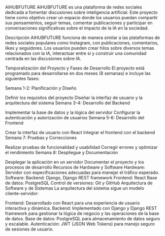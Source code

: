 AIHUBFUTURE
AIHUBFUTURE es una plataforma de redes sociales dedicada a fomentar discusiones sobre inteligencia artificial. Este proyecto tiene como objetivo crear un espacio donde los usuarios puedan compartir sus pensamientos, seguir temas, comentar publicaciones y participar en conversaciones significativas sobre el impacto de la IA en la sociedad.

Descripción
AIHUBFUTURE funciona de manera similar a las plataformas de redes sociales populares como Instagram, con publicaciones, comentarios, likes y seguidores. Los usuarios pueden crear hilos sobre diversos temas relacionados con la IA, interactuar entre sí y construir una comunidad centrada en las discusiones sobre IA.

Temporalización del Proyecto y Fases de Desarrollo
El proyecto está programado para desarrollarse en dos meses (8 semanas) e incluye las siguientes fases:

Semana 1-2: Planificación y Diseño

Definir los requisitos del proyecto
Diseñar la interfaz de usuario y la arquitectura del sistema
Semana 3-4: Desarrollo del Backend

Implementar la base de datos y la lógica del servidor
Configurar la autenticación y autorización de usuarios
Semana 5-6: Desarrollo del Frontend

Crear la interfaz de usuario con React
Integrar el frontend con el backend
Semana 7: Pruebas y Correcciones

Realizar pruebas de funcionalidad y usabilidad
Corregir errores y optimizar el rendimiento
Semana 8: Despliegue y Documentación

Desplegar la aplicación en un servidor
Documentar el proyecto y los procesos de desarrollo
Recursos de Hardware y Software
Hardware: Servidor con especificaciones adecuadas para manejar el tráfico esperado.
Software:
Backend: Django, Django REST framework
Frontend: React
Base de datos: PostgreSQL
Control de versiones: Git y GitHub
Arquitectura de Software y de Sistemas
La arquitectura del sistema sigue un modelo cliente-servidor:

Frontend: Desarrollado con React para una experiencia de usuario interactiva y dinámica.
Backend: Implementado con Django y Django REST framework para gestionar la lógica de negocio y las operaciones de la base de datos.
Base de datos: PostgreSQL para almacenamiento de datos seguro y escalable.
Autenticación: JWT (JSON Web Tokens) para manejo seguro de sesiones de usuario.

